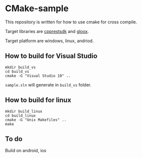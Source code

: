 CMake-sample
======

 This repository is written for how to use cmake for cross compile.

 Target libraries are [cpprestsdk](https://github.com/Microsoft/cpprestsdk) and [gloox](https://camaya.net/gloox/).

 Target platform are windows, linux, andriod.

How to build for Visual Studio
------

    mkdir build_vs
    cd build_vs
    cmake -G "Visual Studio 10" ..

`sample.sln` will generate in `build_vs` folder.

How to build for linux
------

    mkdir build_linux
    cd build_linux
    cmake -G "Unix Makefiles" ..
    make

To do
------
 Build on android, ios

